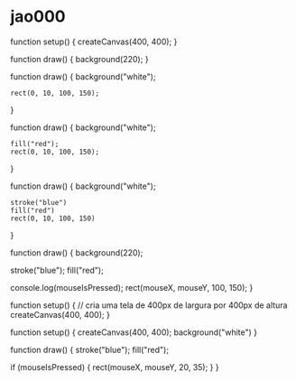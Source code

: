 # jao000

function setup() {
  createCanvas(400, 400);
}

function draw() {
  background(220);
}

function draw() {
    background("white");
    
    rect(0, 10, 100, 150);
}

function draw() {
    background("white");

    fill("red");
    rect(0, 10, 100, 150);
}

function draw() {
    background("white");
    
    stroke("blue") 
    fill("red") 
    rect(0, 10, 100, 150)
}

function draw() {
  background(220);
  
  stroke("blue");
  fill("red");
  
  console.log(mouseIsPressed);
  rect(mouseX, mouseY, 100, 150);
}

function setup() {
  // cria uma tela de 400px de largura por 400px de altura
  createCanvas(400, 400);
}

function setup() {
  createCanvas(400, 400);
  background("white")
}

function draw() {
  stroke("blue");
  fill("red");
  
  
  if (mouseIsPressed) {
    rect(mouseX, mouseY, 20, 35);
  }
}

